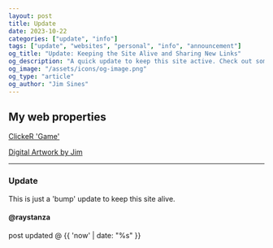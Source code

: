 ```yaml
---
layout: post
title: Update
date: 2023-10-22
categories: ["update", "info"]
tags: ["update", "websites", "personal", "info", "announcement"]
og_title: "Update: Keeping the Site Alive and Sharing New Links"
og_description: "A quick update to keep this site active. Check out some exciting links to my other web properties, including ClickeR 'Game' and Digital Artwork by Jim."
og_image: "/assets/icons/og-image.png"
og_type: "article"
og_author: "Jim Sines"
---
```

## My web properties

[ClickeR 'Game'](https://chundersnatch.com/)

[Digital Artwork by Jim](https://digitalartworkbyjim.com/)

---

### Update

This is just a 'bump' update to keep this site alive.

#### @raystanza

post updated @ {{ 'now' | date: "%s" }}
